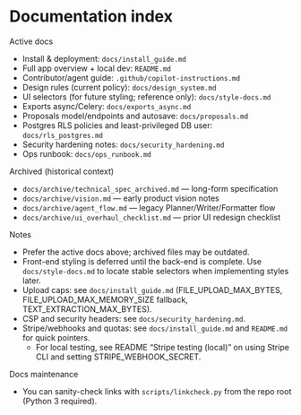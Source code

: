 # Documentation index

Active docs

- Install & deployment: `docs/install_guide.md`
- Full app overview + local dev: `README.md`
- Contributor/agent guide: `.github/copilot-instructions.md`
- Design rules (current policy): `docs/design_system.md`
- UI selectors (for future styling; reference only): `docs/style-docs.md`
- Exports async/Celery: `docs/exports_async.md`
- Proposals model/endpoints and autosave: `docs/proposals.md`
- Postgres RLS policies and least-privileged DB user: `docs/rls_postgres.md`
- Security hardening notes: `docs/security_hardening.md`
- Ops runbook: `docs/ops_runbook.md`

Archived (historical context)

- `docs/archive/technical_spec_archived.md` — long-form specification
- `docs/archive/vision.md` — early product vision notes
- `docs/archive/agent_flow.md` — legacy Planner/Writer/Formatter flow
- `docs/archive/ui_overhaul_checklist.md` — prior UI redesign checklist

Notes

- Prefer the active docs above; archived files may be outdated.
- Front-end styling is deferred until the back-end is complete. Use `docs/style-docs.md` to locate stable selectors when implementing styles later.
- Upload caps: see `docs/install_guide.md` (FILE_UPLOAD_MAX_BYTES, FILE_UPLOAD_MAX_MEMORY_SIZE fallback, TEXT_EXTRACTION_MAX_BYTES).
- CSP and security headers: see `docs/security_hardening.md`.
- Stripe/webhooks and quotas: see `docs/install_guide.md` and `README.md` for quick pointers.
	- For local testing, see README “Stripe testing (local)” on using Stripe CLI and setting STRIPE_WEBHOOK_SECRET.

Docs maintenance

- You can sanity-check links with `scripts/linkcheck.py` from the repo root (Python 3 required).
